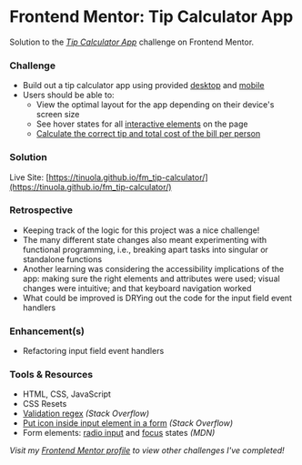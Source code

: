 # Frontend Mentor: Tip Calculator App

Solution to the _[Tip Calculator App](https://www.frontendmentor.io/challenges/tip-calculator-app-ugJNGbJUX)_ challenge on Frontend Mentor.

### Challenge

- Build out a tip calculator app using provided [desktop](/assets/design/desktop-design-empty.jpg) and [mobile](/assets/design/mobile-design.jpg)
- Users should be able to:
  - View the optimal layout for the app depending on their device's screen size
  - See hover states for all [interactive elements](/assets/design/active-states.jpg) on the page
  - [Calculate the correct tip and total cost of the bill per person](/assets/design/desktop-design-completed.jpg)

### Solution

Live Site: [https://tinuola.github.io/fm_tip-calculator/](https://tinuola.github.io/fm_tip-calculator/)

### Retrospective

- Keeping track of the logic for this project was a nice challenge!
- The many different state changes also meant experimenting with functional programming, i.e., breaking apart tasks into singular or standalone functions
- Another learning was considering the accessibility implications of the app: making sure the right elements and attributes were used; visual changes were intuitive; and that keyboard navigation worked
- What could be improved is DRYing out the code for the input field event handlers

### Enhancement(s)

- Refactoring input field event handlers

### Tools & Resources

- HTML, CSS, JavaScript
- CSS Resets
- [Validation regex](https://stackoverflow.com/questions/15699094/how-to-validate-a-number-field-in-javascript-using-regular-expressions) _(Stack Overflow)_
- [Put icon inside input element in a form](https://stackoverflow.com/questions/917610/put-icon-inside-input-element-in-a-form#917636) _(Stack Overflow)_
- Form elements: [radio input](https://developer.mozilla.org/en-US/docs/Web/HTML/Element/input/radio) and [focus](https://developer.mozilla.org/en-US/docs/Web/CSS/:focus-visible) states _(MDN)_

_Visit my [Frontend Mentor profile](https://www.frontendmentor.io/profile/tinuola) to view other challenges I've completed!_
